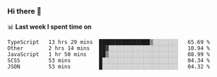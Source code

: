 ### Hi there 👋

<!--
**DBvc/DBvc** is a ✨ _special_ ✨ repository because its `README.md` (this file) appears on your GitHub profile.

Here are some ideas to get you started:

- 🔭 I’m currently working on ...
- 🌱 I’m currently learning ...
- 👯 I’m looking to collaborate on ...
- 🤔 I’m looking for help with ...
- 💬 Ask me about ...
- 📫 How to reach me: ...
- 😄 Pronouns: ...
- ⚡ Fun fact: ...
-->

📊 **Last week I spent time on**
<!--START_SECTION:waka-->
```text
TypeScript   13 hrs 29 mins  ████████████████▒░░░░░░░░   65.69 % 
Other        2 hrs 14 mins   ██▓░░░░░░░░░░░░░░░░░░░░░░   10.94 % 
JavaScript   1 hr 50 mins    ██▒░░░░░░░░░░░░░░░░░░░░░░   08.99 % 
SCSS         53 mins         █░░░░░░░░░░░░░░░░░░░░░░░░   04.34 % 
JSON         53 mins         █░░░░░░░░░░░░░░░░░░░░░░░░   04.32 % 
```
<!--END_SECTION:waka-->
